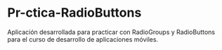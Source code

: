 # Pr-ctica-RadioButtons
Aplicación desarrollada para practicar con RadioGroups y RadioButtons para el curso de desarrollo de aplicaciones móviles. 
